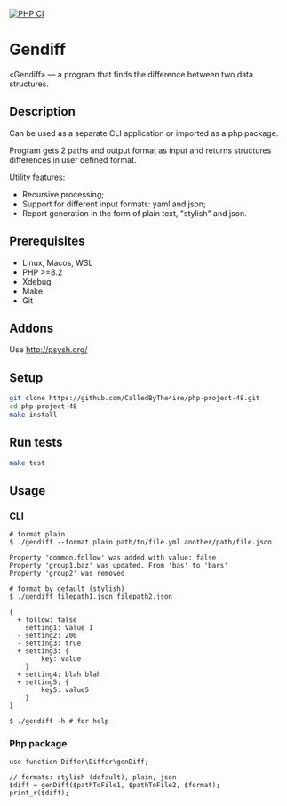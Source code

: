 [![PHP CI](https://github.com/CalledByThe4ire/gendiff/actions/workflows/php-ci.yml/badge.svg)](https://github.com/CalledByThe4ire/gendiff/actions/workflows/php-ci.yml)

# Gendiff

«Gendiff» — a program that finds the difference between two data structures.

## Description

Can be used as a separate CLI application or imported as a php package.

Program gets 2 paths and output format as input and returns structures differences in user defined format.

Utility features:
- Recursive processing;
- Support for different input formats: yaml and json;
- Report generation in the form of plain text, "stylish" and json.

## Prerequisites

* Linux, Macos, WSL
* PHP >=8.2
* Xdebug
* Make
* Git

## Addons

Use <http://psysh.org/>

## Setup

```bash
git clone https://github.com/CalledByThe4ire/php-project-48.git
cd php-project-48
make install
```

## Run tests

```sh
make test
```

Usage
-----

### [](https://github.com/CalledByThe4ire/gendiff#cli)CLI

```source-shell
# format plain
$ ./gendiff --format plain path/to/file.yml another/path/file.json

Property 'common.follow' was added with value: false
Property 'group1.baz' was updated. From 'bas' to 'bars'
Property 'group2' was removed

# format by default (stylish)
$ ./gendiff filepath1.json filepath2.json

{
  + follow: false
    setting1: Value 1
  - setting2: 200
  - setting3: true
  + setting3: {
        key: value
    }
  + setting4: blah blah
  + setting5: {
        key5: value5
    }
}

$ ./gendiff -h # for help
```

### [](https://github.com/CalledByThe4ire/gendiff#php-package-1)Php package

```text-html-php
use function Differ\Differ\genDiff;

// formats: stylish (default), plain, json
$diff = genDiff($pathToFile1, $pathToFile2, $format);
print_r($diff);
```
